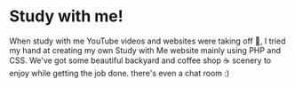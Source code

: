 # Study with me!

When study with me YouTube videos and websites were taking off 🚀, I tried my hand at creating my own Study with Me website mainly using PHP and CSS. We've got some beautiful backyard and coffee shop ☕ scenery to enjoy while getting the job done. there's even a chat room :)
